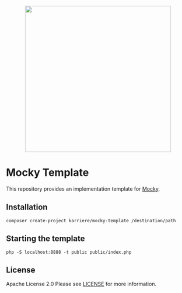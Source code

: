 <p align="center">
<a href="https://www.karriere.at/" target="_blank">
    <img width="400" src="https://raw.githubusercontent.com/karriereat/mocky/master/logo.png">
</a>
</p>


# Mocky Template
This repository provides an implementation template for [Mocky](https://github.com/karriereat/mocky).

## Installation

```
composer create-project karriere/mocky-template /destination/path
```

## Starting the template

```
php -S localhost:8888 -t public public/index.php
```

## License
Apache License 2.0 Please see [LICENSE](LICENSE) for more information.

